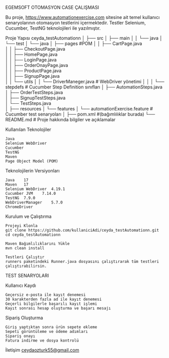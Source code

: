 EGEMSOFT OTOMASYON CASE ÇALIŞMASI

Bu proje, https://www.automationexercise.com sitesine ait temel kullanıcı senaryolarının otomasyon testlerini içermektedir. Testler Selenium, Cucumber, TestNG teknolojileri ile yazılmıştır.

Proje Yapısı
ceyda_testAutomationn
│
├── src
│   ├── main
│   │   └── java
│   └── test
│       └── java
│           ├── pages                    #POM
│           │   ├── CartPage.java           
│           │   ├── CheckoutPage.java       
│           │   ├── HomePage.java            
│           │   ├── LoginPage.java           
│           │   ├── OrderOnayPage.java       
│           │   ├── ProductPage.java         
│           │   ├── SignupPage.java          
│           │   └── utils
│           │       └── DriverManeger.java   # WebDriver yönetimi 
│           │
│           └── stepdefs                 # Cucumber Step Definition sınıfları
│               ├── AutomationSteps.java     
│               ├── OrderTestSteps.java      
│               ├── SignupTestSteps.java    
│               └── TestSteps.java           
│
├── resources
│   └── features
│       └── automationExercise.feature   # Cucumber test senaryoları
│
├── pom.xml                             #(bağımlılıklar burada)
└── README.md                           # Proje hakkında bilgiler ve açıklamalar



Kullanılan Teknolojiler

    Java
    Selenium WebDriver
    Cucumber
    TestNG
    Maven
    Page Object Model (POM)

Teknolojilerin Versiyonları
    
    Java	17
    Maven	17
    Selenium WebDriver	4.19.1
    Cucumber JVM	7.14.0
    TestNG	7.9.0
    WebDriverManager	5.7.0
    ChromeDriver	

Kurulum ve Çalıştırma

    Projeyi Klonla
    git clone https://github.com/kullaniciAdi/ceyda_testAutomationn.git
    cd ceyda_testAutomationn

    Maven Bağımlılıklarını Yükle
    mvn clean install

    Testleri Çalıştır
    runners paketindeki Runner.java dosyasını çalıştırarak tüm testleri çalıştırabilirsin.

 TEST SENARYOLARI
 
 Kullanıcı Kaydı

    Geçersiz e-posta ile kayıt denemesi
    30 karakterden fazla ad ile kayıt denemesi
    Geçerli bilgilerle başarılı kayıt işlemi
    Kayıt sonrası hesap oluşturma ve başarı mesajı

Sipariş Oluşturma

    Giriş yaptıktan sonra ürün sepete ekleme
    Sepeti görüntüleme ve ödeme adımları
    Sipariş onayı
    Fatura indirme ve dosya kontrolü


    
 İletişim
ceydaozturk55@gmail.com
